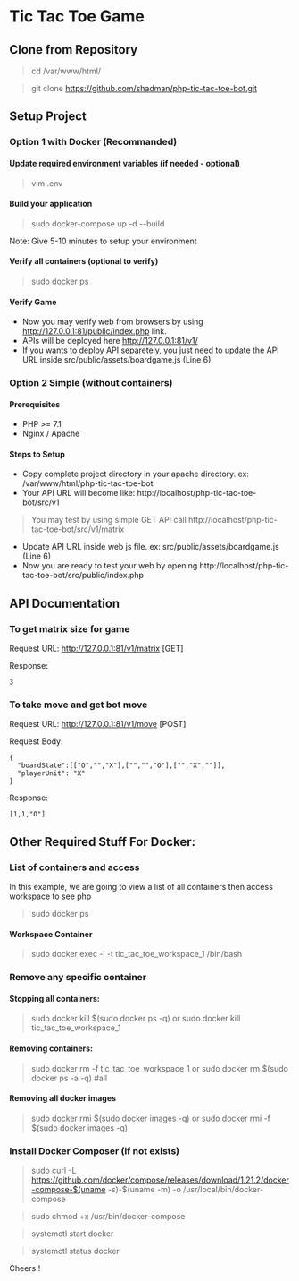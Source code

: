 
# Tic Tac Toe Game


## Clone from Repository

> cd /var/www/html/

> git clone https://github.com/shadman/php-tic-tac-toe-bot.git



## Setup Project 

### Option 1 with Docker (Recommanded)

#### Update required environment variables (if needed - optional)

> vim .env


#### Build your application

> sudo docker-compose up -d --build

Note: Give 5-10 minutes to setup your environment


#### Verify all containers (optional to verify)

> sudo docker ps

#### Verify Game

- Now you may verify web from browsers by using http://127.0.0.1:81/public/index.php link.
- APIs will be deployed here http://127.0.0.1:81/v1/
- If you wants to deploy API separetely, you just need to update the API URL inside src/public/assets/boardgame.js (Line 6)



### Option 2 Simple (without containers)

#### Prerequisites

- PHP >= 7.1
- Nginx / Apache


#### Steps to Setup

- Copy complete project directory in your apache directory. ex: /var/www/html/php-tic-tac-toe-bot
- Your API URL will become like: http://localhost/php-tic-tac-toe-bot/src/v1
> You may test by using simple GET API call http://localhost/php-tic-tac-toe-bot/src/v1/matrix
- Update API URL inside web js file. ex: src/public/assets/boardgame.js (Line 6)
- Now you are ready to test your web by opening http://localhost/php-tic-tac-toe-bot/src/public/index.php



## API Documentation

### To get matrix size for game

Request URL: http://127.0.0.1:81/v1/matrix [GET]

Response: 
```
3
```

### To take move and get bot move

Request URL: http://127.0.0.1:81/v1/move [POST]

Request Body:
```
{
  "boardState":[["O","","X"],["","","O"],["","X",""]],
  "playerUnit": "X"
}
```

Response:
```
[1,1,"O"]
```



## Other Required Stuff For Docker:


### List of containers and access

In this example, we are going to view a list of all containers then access workspace to see php

> sudo docker ps


#### Workspace Container
> sudo docker exec -i -t tic_tac_toe_workspace_1 /bin/bash


### Remove any specific container

#### Stopping all containers:
> sudo docker kill $(sudo docker ps -q)
or
> sudo docker kill tic_tac_toe_workspace_1

#### Removing containers:
> sudo docker rm -f tic_tac_toe_workspace_1
or 
> sudo docker rm $(sudo docker ps -a -q) #all

#### Removing all docker images
> sudo docker rmi $(sudo docker images -q)
or
> sudo docker rmi -f $(sudo docker images -q)


### Install Docker Composer (if not exists)

> sudo curl -L https://github.com/docker/compose/releases/download/1.21.2/docker-compose-$(uname -s)-$(uname -m) -o /usr/local/bin/docker-compose

> sudo chmod +x /usr/bin/docker-compose

> systemctl start docker

> systemctl status docker


Cheers !

